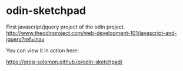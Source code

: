 # odin-sketchpad
First javascript/jquery project of the odin project.
http://www.theodinproject.com/web-development-101/javascript-and-jquery?ref=lnav

You can view it in action here:

https://greg-solomon.github.io/odin-sketchpad/
